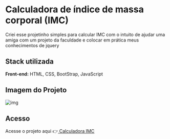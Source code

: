 
# Calculadora de índice de massa corporal (IMC)
Criei esse projetinho simples para calcular IMC com o intuito de ajudar uma amiga com um projeto da faculdade e colocar em prática meus conhecimentos de jquery

## Stack utilizada
**Front-end:** HTML, CSS, BootStrap, JavaScript

## Imagem do Projeto
![img](https://github.com/arthursanpe/calcula-imc-arthur.github.io/assets/108770753/59776a2c-dbbb-4efd-b81f-f8d8ebadadb3)

## Acesso
Acesse o projeto aqui 👉[ Calculadora IMC]([https://imc-calculator-app.netlify.app/](Calculadora-de-imc))
